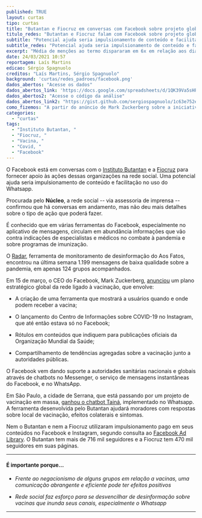 ```yaml
---
published: TRUE
layout: curtas
tipo: curtas
title: "Butantan e Fiocruz em conversas com Facebook sobre projeto global de vacinação"
titulo_redes: "Butantan e Fiocruz falam com Facebook sobre projeto global de vacinação"
subtitle: "Potencial ajuda seria impulsionamento de conteúdo e facilitação no uso do Whatsapp"
subtitle_redes: "Potencial ajuda seria impulsionamento de conteúdo e facilitação no uso do Whatsapp"
excerpt: "Média de menções ao termo dispararam em 6x em relação aos dias anteriores"
date: 24/03/2021 10:57
reportagem: Laís Martins
edicao: Sérgio Spagnuolo
creditos: "Laís Martins, Sérgio Spagnuolo"
background: 'curtas/redes_padroes/facebook.png'
dados_abertos: "Acesse os dados"
dados_abertos_link: 'https://docs.google.com/spreadsheets/d/1QK39Va5sHPc-6eprVB0fqrO3CZ5AD_Zoj3vFGXy-2g0/edit?usp=sharing'
dados_abertos2: "Acesse o código da análise"
dados_abertos_link2: "https://gist.github.com/sergiospagnuolo/1c63e752ee8bdac1cdb8a7a307761316"
como_fizemos: "A partir do anúncio de Mark Zuckerberg sobre a iniciativa do Facebook, o Núcleo procurou a assessoria de imprensa do Facebook para saber sobre planos para o Brasil."
categories:
  - "curtas"
tags:
  - "Instituto Butantan, "
  - "Fiocruz, "
  - "Vacina, "
  - "Covid, "
  - "Facebook"
---
```


O Facebook está em conversas com o [Instituto Butantan](https://www.butantan.gov.br/) e a [Fiocruz](https://portal.fiocruz.br/) para fornecer apoio às ações dessas organizações na rede social. Uma potencial ajuda seria impulsionamento de conteúdo e facilitação no uso do Whatsapp.

Procurada pelo **Núcleo**, a rede social -- via assessoria de imprensa -- confirmou que há conversas em andamento, mas não deu mais detalhes sobre o tipo de ação que poderá fazer.

É conhecido que em várias ferramentas do Facebook, especialmente no aplicativo de mensagens, circulam em abundância informações que vão contra indicações de especialistas e médicos no combate à pandemia e sobre programas de imunização.

O [Radar](https://www.aosfatos.org/radar/#!/whatsapp?coronavirus), ferramenta de monitoramento de desinformação do Aos Fatos, encontrou na última semana 1.199 mensagens de baixa qualidade sobre a pandemia, em apenas 124 grupos acompanhados.

Em 15 de março, o CEO do Facebook, Mark Zuckerberg, [anunciou](https://www.facebook.com/zuck/posts/10112840211919181) um plano estratégico global da rede ligado à vacinação, que envolve:

-   A criação de uma ferramenta que mostrará a usuários quando e onde podem receber a vacina;

-   O lançamento do Centro de Informações sobre COVID-19 no Instagram, que até então estava só no Facebook;

-   Rótulos em conteúdos que indiquem para publicações oficiais da Organização Mundial da Saúde;

-   Compartilhamento de tendências agregadas sobre a vacinação junto a autoridades públicas.

O Facebook vem dando suporte a autoridades sanitárias nacionais e globais através de chatbots no Messenger, o serviço de mensagens instantâneas do Facebook, e no WhatsApp.

Em São Paulo, a cidade de Serrana, que está passando por um projeto de vacinação em massa, [ganhou o chatbot Tainá](https://www1.folha.uol.com.br/equilibrioesaude/2021/02/ferramenta-de-assistencia-virtual-vai-ajudar-moradores-de-serrana-no-interior-de-sp-durante-vacinacao.shtml), implementado no Whatsapp. A ferramenta desenvolvida pelo Butantan ajudará moradores com respostas sobre local de vacinação, efeitos colaterais e sintomas.

Nem o Butantan e nem a Fiocruz utilizaram impulsionamento pago em seus conteúdos no Facebook e Instagram, segundo consulta ao [Facebook Ad Library](https://www.facebook.com/ads/library/?active_status=all&ad_type=political_and_issue_ads&country=BR). O Butantan tem mais de 716 mil seguidores e a Fiocruz tem 470 mil seguidores em suas páginas.

---

#### É importante porque...

- *Frente ao negacionismo de alguns grupos em relação a vacinas, uma comunicação abrangente e eficiente pode ter efeitos positivos*

- *Rede social faz esforço para se desvencilhar de desinformação sobre vacinas que inunda seus canais, especialmente o Whatsapp*

---
